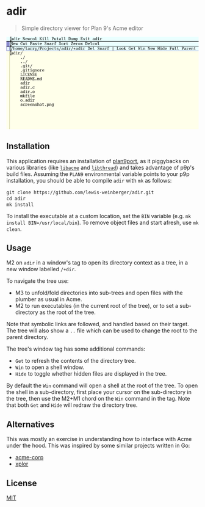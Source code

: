 # adir

> Simple directory viewer for Plan 9's Acme editor

![screenshot](./screenshot.png)

## Installation

This application requires an installation of [plan9port](https://github.com/9fans/plan9port), as it piggybacks on various libraries (like [`libacme`](https://9fans.github.io/plan9port/man/man3/acme.html) and [`libthread`](https://9fans.github.io/plan9port/man/man3/thread.html)) and takes advantage of p9p's build files. Assuming the `PLAN9` environmental variable points to your p9p installation, you should be able to compile `adir` with `mk` as follows:

```
git clone https://github.com/lewis-weinberger/adir.git
cd adir
mk install
```

To install the executable at a custom location, set the `BIN` variable (e.g. `mk install BIN=/usr/local/bin`). To remove object files and start afresh, use `mk clean`.

## Usage

M2 on `adir` in a window's tag to open its directory context as a tree, in a new window labelled `/+dir`.

To navigate the tree use:

- M3 to unfold/fold directories into sub-trees and open files with the plumber as usual in Acme. 
- M2 to run executables (in the current root of the tree), or to set a sub-directory as the root of the tree.

Note that symbolic links are followed, and handled based on their target. The tree will also show a `..` file which can be used to change the root to the parent directory.

The tree's window tag has some additional commands:

- `Get` to refresh the contents of the directory tree.
- `Win` to open a shell window.
- `Hide` to toggle whether hidden files are displayed in the tree.

By default the `Win` command will open a shell at the root of the tree. To open the shell in a sub-directory, first place your cursor on the sub-directory in the tree, then use the M2+M1 chord on the `Win` command in the tag. Note that both `Get` and `Hide` will redraw the directory tree.

## Alternatives

This was mostly an exercise in understanding how to interface with Acme under the hood. This was inspired by some similar projects written in Go:

- [acme-corp](https://github.com/sminez/acme-corp)
- [xplor](https://bitbucket.org/mpl/xplor)

## License

[MIT](./LICENSE)